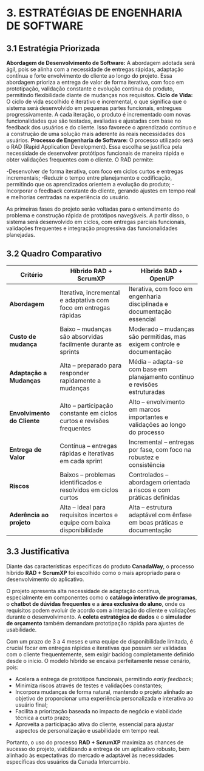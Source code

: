 # 3. ESTRATÉGIAS DE ENGENHARIA DE SOFTWARE

## 3.1 Estratégia Priorizada

**Abordagem de Desenvolvimento de Software:**
	A abordagem adotada será ágil, pois se alinha com a necessidade de entregas rápidas, adaptação contínua e forte envolvimento do cliente ao longo do projeto. Essa abordagem prioriza a entrega de valor de forma iterativa, com foco em prototipação, validação constante e evolução contínua do produto, permitindo flexibilidade diante de mudanças nos requisitos.
**Ciclo de Vida:**
	O ciclo de vida escolhido é iterativo e incremental, o que significa que o sistema será desenvolvido em pequenas partes funcionais, entregues progressivamente. A cada iteração, o produto é incrementado com novas funcionalidades que são testadas, avaliadas e ajustadas com base no feedback dos usuários e do cliente. Isso favorece o aprendizado contínuo e a construção de uma solução mais aderente às reais necessidades dos usuários.
**Processo de Engenharia de Software:**
	O processo utilizado será o RAD (Rapid Application Development). Essa escolha se justifica pela necessidade de desenvolver protótipos funcionais de maneira rápida e obter validações frequentes com o cliente. O RAD permite:

-Desenvolver de forma iterativa, com foco em ciclos curtos e entregas incrementais;
-Reduzir o tempo entre planejamento e codificação, permitindo que os aprendizados orientem a evolução do produto;
-Incorporar o feedback constante do cliente, gerando ajustes em tempo real e melhorias centradas na experiência do usuário.

As primeiras fases do projeto serão voltadas para o entendimento do problema e construção rápida de protótipos navegáveis. A partir disso, o sistema será desenvolvido em ciclos, com entregas parciais funcionais, validações frequentes e integração progressiva das funcionalidades planejadas.


## 3.2 Quadro Comparativo

| Critério                    | Híbrido RAD + ScrumXP                                            | Híbrido RAD + OpenUP                                               |
|----------------------------|------------------------------------------------------------------|---------------------------------------------------------------------|
| **Abordagem**              | Iterativa, incremental e adaptativa com foco em entregas rápidas | Iterativa, com foco em engenharia disciplinada e documentação essencial |
| **Custo de mudança**       | Baixo – mudanças são absorvidas facilmente durante as sprints     | Moderado – mudanças são permitidas, mas exigem controle e documentação |
| **Adaptação a Mudanças**   | Alta – preparado para responder rapidamente a mudanças            | Média – adapta-se com base em planejamento contínuo e revisões estruturadas |
| **Envolvimento do Cliente**| Alto – participação constante em ciclos curtos e revisões frequentes | Alto – envolvimento em marcos importantes e validações ao longo do processo |
| **Entrega de Valor**       | Contínua – entregas rápidas e iterativas em cada sprint           | Incremental – entregas por fase, com foco na robustez e consistência |
| **Riscos**                 | Baixos – problemas identificados e resolvidos em ciclos curtos    | Controlados – abordagem orientada a riscos e com práticas definidas |
| **Aderência ao projeto**   | Alta – ideal para requisitos incertos e equipe com baixa disponibilidade | Alta – estrutura adaptável com ênfase em boas práticas e documentação |

## 3.3 Justificativa

Diante das características específicas do produto **CanadaWay**, o processo híbrido **RAD + ScrumXP** foi escolhido como o mais apropriado para o desenvolvimento do aplicativo.

O projeto apresenta alta necessidade de adaptação contínua, especialmente em componentes como o **catálogo interativo de programas**, o **chatbot de dúvidas frequentes** e a **área exclusiva do aluno**, onde os requisitos podem evoluir de acordo com a interação do cliente e validações durante o desenvolvimento. A **coleta estratégica de dados** e o **simulador de orçamento** também demandam prototipação rápida para ajustes de usabilidade.

Com um prazo de 3 a 4 meses e uma equipe de disponibilidade limitada, é crucial focar em entregas rápidas e iterativas que possam ser validadas com o cliente frequentemente, sem exigir backlog completamente definido desde o início. O modelo híbrido se encaixa perfeitamente nesse cenário, pois:

- Acelera a entrega de protótipos funcionais, permitindo *early feedback*;
- Minimiza riscos através de testes e validações constantes;
- Incorpora mudanças de forma natural, mantendo o projeto alinhado ao objetivo de proporcionar uma experiência personalizada e interativa ao usuário final;
- Facilita a priorização baseada no impacto de negócio e viabilidade técnica a curto prazo;
- Aproveita a participação ativa do cliente, essencial para ajustar aspectos de personalização e usabilidade em tempo real.

Portanto, o uso do processo **RAD + ScrumXP** maximiza as chances de sucesso do projeto, viabilizando a entrega de um aplicativo robusto, bem alinhado às expectativas do mercado e adaptável às necessidades específicas dos usuários da Canada Intercambio.
